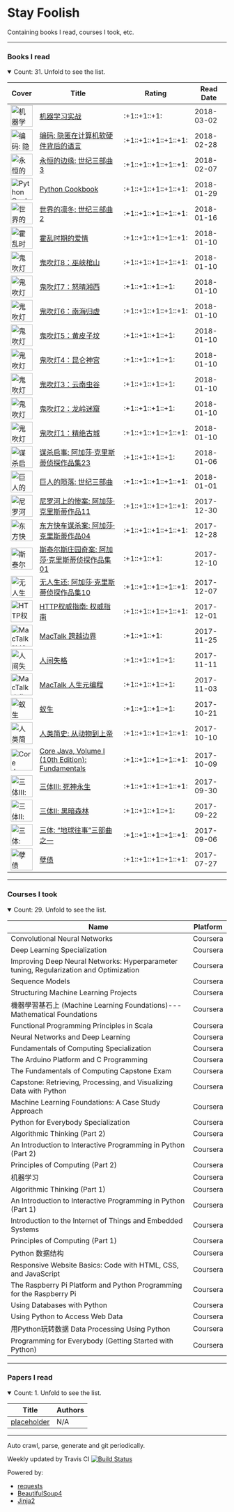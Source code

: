 # Stay Foolish

Containing books I read, courses I took, etc.

---
### Books I read
<details open>
<summary>Count: 31. Unfold to see the list.</summary>
<table>
  <thead>
    <tr>
      <th>Cover</th>
      <th>Title</th>
      <th>Rating</th>
      <th>Read Date</th>
    </tr>
  </thead>
  <tbody>
    <tr>
      <td><img src="https://img3.doubanio.com/mpic/s26696371.jpg" alt="机器学习实战" width="50px" /></td>
      <td><a href="https://book.douban.com/subject/24703171/" rel="nofollow" target="_blank">机器学习实战</a></td>
      <td>:+1::+1::+1:</td>
      <td>2018-03-02</td>
    </tr>
    <tr>
      <td><img src="https://img3.doubanio.com/mpic/s4379914.jpg" alt="编码: 隐匿在计算机软硬件背后的语言 " width="50px" /></td>
      <td><a href="https://book.douban.com/subject/4822685/" rel="nofollow" target="_blank">编码: 隐匿在计算机软硬件背后的语言 </a></td>
      <td>:+1::+1::+1::+1::+1:</td>
      <td>2018-02-28</td>
    </tr>
    <tr>
      <td><img src="https://img1.doubanio.com/mpic/s29442128.jpg" alt="永恒的边缘: 世纪三部曲 3 " width="50px" /></td>
      <td><a href="https://book.douban.com/subject/27025715/" rel="nofollow" target="_blank">永恒的边缘: 世纪三部曲 3 </a></td>
      <td>:+1::+1::+1::+1::+1:</td>
      <td>2018-02-07</td>
    </tr>
    <tr>
      <td><img src="https://img3.doubanio.com/mpic/s27879964.jpg" alt="Python Cookbook" width="50px" /></td>
      <td><a href="https://book.douban.com/subject/20491078/" rel="nofollow" target="_blank">Python Cookbook</a></td>
      <td>:+1::+1::+1::+1::+1:</td>
      <td>2018-01-29</td>
    </tr>
    <tr>
      <td><img src="https://img1.doubanio.com/mpic/s29331058.jpg" alt="世界的凛冬: 世纪三部曲 2 " width="50px" /></td>
      <td><a href="https://book.douban.com/subject/26957760/" rel="nofollow" target="_blank">世界的凛冬: 世纪三部曲 2 </a></td>
      <td>:+1::+1::+1::+1::+1:</td>
      <td>2018-01-16</td>
    </tr>
    <tr>
      <td><img src="https://img3.doubanio.com/mpic/s11284102.jpg" alt="霍乱时期的爱情" width="50px" /></td>
      <td><a href="https://book.douban.com/subject/10594787/" rel="nofollow" target="_blank">霍乱时期的爱情</a></td>
      <td>:+1::+1::+1::+1::+1:</td>
      <td>2018-01-10</td>
    </tr>
    <tr>
      <td><img src="https://img3.doubanio.com/mpic/s28367326.jpg" alt="鬼吹灯8：巫峡棺山" width="50px" /></td>
      <td><a href="https://book.douban.com/subject/26692155/" rel="nofollow" target="_blank">鬼吹灯8：巫峡棺山</a></td>
      <td>:+1::+1::+1::+1::+1:</td>
      <td>2018-01-10</td>
    </tr>
    <tr>
      <td><img src="https://img3.doubanio.com/mpic/s28367333.jpg" alt="鬼吹灯7：怒晴湘西" width="50px" /></td>
      <td><a href="https://book.douban.com/subject/26692163/" rel="nofollow" target="_blank">鬼吹灯7：怒晴湘西</a></td>
      <td>:+1::+1::+1::+1:</td>
      <td>2018-01-10</td>
    </tr>
    <tr>
      <td><img src="https://img3.doubanio.com/mpic/s28367334.jpg" alt="鬼吹灯6：南海归虚" width="50px" /></td>
      <td><a href="https://book.douban.com/subject/26692164/" rel="nofollow" target="_blank">鬼吹灯6：南海归虚</a></td>
      <td>:+1::+1::+1::+1::+1:</td>
      <td>2018-01-10</td>
    </tr>
    <tr>
      <td><img src="https://img1.doubanio.com/mpic/s28367337.jpg" alt="鬼吹灯5：黄皮子坟" width="50px" /></td>
      <td><a href="https://book.douban.com/subject/26692166/" rel="nofollow" target="_blank">鬼吹灯5：黄皮子坟</a></td>
      <td>:+1::+1::+1::+1:</td>
      <td>2018-01-10</td>
    </tr>
    <tr>
      <td><img src="https://img1.doubanio.com/mpic/s28367338.jpg" alt="鬼吹灯4：昆仑神宫" width="50px" /></td>
      <td><a href="https://book.douban.com/subject/26692167/" rel="nofollow" target="_blank">鬼吹灯4：昆仑神宫</a></td>
      <td>:+1::+1::+1::+1:</td>
      <td>2018-01-10</td>
    </tr>
    <tr>
      <td><img src="https://img3.doubanio.com/mpic/s28367341.jpg" alt="鬼吹灯3：云南虫谷" width="50px" /></td>
      <td><a href="https://book.douban.com/subject/26692170/" rel="nofollow" target="_blank">鬼吹灯3：云南虫谷</a></td>
      <td>:+1::+1::+1::+1:</td>
      <td>2018-01-10</td>
    </tr>
    <tr>
      <td><img src="https://img3.doubanio.com/mpic/s28367342.jpg" alt="鬼吹灯2：龙岭迷窟" width="50px" /></td>
      <td><a href="https://book.douban.com/subject/26692171/" rel="nofollow" target="_blank">鬼吹灯2：龙岭迷窟</a></td>
      <td>:+1::+1::+1::+1:</td>
      <td>2018-01-10</td>
    </tr>
    <tr>
      <td><img src="https://img3.doubanio.com/mpic/s28367330.jpg" alt="鬼吹灯1：精绝古城" width="50px" /></td>
      <td><a href="https://book.douban.com/subject/26676577/" rel="nofollow" target="_blank">鬼吹灯1：精绝古城</a></td>
      <td>:+1::+1::+1::+1::+1:</td>
      <td>2018-01-10</td>
    </tr>
    <tr>
      <td><img src="https://img3.doubanio.com/mpic/s27326123.jpg" alt="谋杀启事: 阿加莎·克里斯蒂侦探作品集23 " width="50px" /></td>
      <td><a href="https://book.douban.com/subject/25928086/" rel="nofollow" target="_blank">谋杀启事: 阿加莎·克里斯蒂侦探作品集23 </a></td>
      <td>:+1::+1::+1::+1:</td>
      <td>2018-01-06</td>
    </tr>
    <tr>
      <td><img src="https://img3.doubanio.com/mpic/s28668834.jpg" alt="巨人的陨落: 世纪三部曲 " width="50px" /></td>
      <td><a href="https://book.douban.com/subject/26698660/" rel="nofollow" target="_blank">巨人的陨落: 世纪三部曲 </a></td>
      <td>:+1::+1::+1::+1::+1:</td>
      <td>2018-01-01</td>
    </tr>
    <tr>
      <td><img src="https://img1.doubanio.com/mpic/s27027698.jpg" alt="尼罗河上的惨案: 阿加莎·克里斯蒂作品11 " width="50px" /></td>
      <td><a href="https://book.douban.com/subject/25697546/" rel="nofollow" target="_blank">尼罗河上的惨案: 阿加莎·克里斯蒂作品11 </a></td>
      <td>:+1::+1::+1::+1::+1:</td>
      <td>2017-12-30</td>
    </tr>
    <tr>
      <td><img src="https://img1.doubanio.com/mpic/s26344659.jpg" alt="东方快车谋杀案: 阿加莎·克里斯蒂作品04 " width="50px" /></td>
      <td><a href="https://book.douban.com/subject/24153048/" rel="nofollow" target="_blank">东方快车谋杀案: 阿加莎·克里斯蒂作品04 </a></td>
      <td>:+1::+1::+1::+1::+1:</td>
      <td>2017-12-28</td>
    </tr>
    <tr>
      <td><img src="https://img3.doubanio.com/mpic/s25814170.jpg" alt="斯泰尔斯庄园奇案: 阿加莎·克里斯蒂侦探作品集01 " width="50px" /></td>
      <td><a href="https://book.douban.com/subject/21692860/" rel="nofollow" target="_blank">斯泰尔斯庄园奇案: 阿加莎·克里斯蒂侦探作品集01 </a></td>
      <td>:+1::+1::+1:</td>
      <td>2017-12-10</td>
    </tr>
    <tr>
      <td><img src="https://img3.doubanio.com/mpic/s26849345.jpg" alt="无人生还: 阿加莎·克里斯蒂侦探作品集10 " width="50px" /></td>
      <td><a href="https://book.douban.com/subject/24859822/" rel="nofollow" target="_blank">无人生还: 阿加莎·克里斯蒂侦探作品集10 </a></td>
      <td>:+1::+1::+1::+1::+1:</td>
      <td>2017-12-07</td>
    </tr>
    <tr>
      <td><img src="https://img1.doubanio.com/mpic/s11329547.jpg" alt="HTTP权威指南: 权威指南 " width="50px" /></td>
      <td><a href="https://book.douban.com/subject/10746113/" rel="nofollow" target="_blank">HTTP权威指南: 权威指南 </a></td>
      <td>:+1::+1::+1::+1::+1:</td>
      <td>2017-12-01</td>
    </tr>
    <tr>
      <td><img src="https://img3.doubanio.com/mpic/s28339291.jpg" alt="MacTalk 跨越边界" width="50px" /></td>
      <td><a href="https://book.douban.com/subject/26663519/" rel="nofollow" target="_blank">MacTalk 跨越边界</a></td>
      <td>:+1::+1::+1:</td>
      <td>2017-11-25</td>
    </tr>
    <tr>
      <td><img src="https://img3.doubanio.com/mpic/s7003165.jpg" alt="人间失格" width="50px" /></td>
      <td><a href="https://book.douban.com/subject/6973970/" rel="nofollow" target="_blank">人间失格</a></td>
      <td>:+1::+1::+1::+1:</td>
      <td>2017-11-11</td>
    </tr>
    <tr>
      <td><img src="https://img3.doubanio.com/mpic/s28409836.jpg" alt="MacTalk 人生元编程" width="50px" /></td>
      <td><a href="https://book.douban.com/subject/25826578/" rel="nofollow" target="_blank">MacTalk 人生元编程</a></td>
      <td>:+1::+1::+1::+1:</td>
      <td>2017-11-03</td>
    </tr>
    <tr>
      <td><img src="https://img3.doubanio.com/mpic/s24560333.jpg" alt="蚁生" width="50px" /></td>
      <td><a href="https://book.douban.com/subject/20275593/" rel="nofollow" target="_blank">蚁生</a></td>
      <td>:+1::+1::+1::+1:</td>
      <td>2017-10-21</td>
    </tr>
    <tr>
      <td><img src="https://img3.doubanio.com/mpic/s29357031.jpg" alt="人类简史: 从动物到上帝 " width="50px" /></td>
      <td><a href="https://book.douban.com/subject/26953606/" rel="nofollow" target="_blank">人类简史: 从动物到上帝 </a></td>
      <td>:+1::+1::+1::+1::+1:</td>
      <td>2017-10-10</td>
    </tr>
    <tr>
      <td><img src="https://img1.doubanio.com/mpic/s28069289.jpg" alt="Core Java, Volume I (10th Edition): Fundamentals " width="50px" /></td>
      <td><a href="https://book.douban.com/subject/26386888/" rel="nofollow" target="_blank">Core Java, Volume I (10th Edition): Fundamentals </a></td>
      <td>:+1::+1::+1::+1::+1:</td>
      <td>2017-10-09</td>
    </tr>
    <tr>
      <td><img src="https://img3.doubanio.com/mpic/s26012674.jpg" alt="三体Ⅲ: 死神永生 " width="50px" /></td>
      <td><a href="https://book.douban.com/subject/5363767/" rel="nofollow" target="_blank">三体Ⅲ: 死神永生 </a></td>
      <td>:+1::+1::+1::+1::+1:</td>
      <td>2017-09-30</td>
    </tr>
    <tr>
      <td><img src="https://img3.doubanio.com/mpic/s3078482.jpg" alt="三体Ⅱ: 黑暗森林 " width="50px" /></td>
      <td><a href="https://book.douban.com/subject/3066477/" rel="nofollow" target="_blank">三体Ⅱ: 黑暗森林 </a></td>
      <td>:+1::+1::+1::+1:</td>
      <td>2017-09-22</td>
    </tr>
    <tr>
      <td><img src="https://img1.doubanio.com/mpic/s2768378.jpg" alt="三体: “地球往事”三部曲之一 " width="50px" /></td>
      <td><a href="https://book.douban.com/subject/2567698/" rel="nofollow" target="_blank">三体: “地球往事”三部曲之一 </a></td>
      <td>:+1::+1::+1::+1::+1:</td>
      <td>2017-09-06</td>
    </tr>
    <tr>
      <td><img src="https://img3.doubanio.com/mpic/s4597054.jpg" alt="孽债" width="50px" /></td>
      <td><a href="https://book.douban.com/subject/3796245/" rel="nofollow" target="_blank">孽债</a></td>
      <td>:+1::+1::+1::+1::+1:</td>
      <td>2017-07-27</td>
    </tr>
  </tbody>
</table>
</details>

---
### Courses I took
<details open>
<summary>Count: 29. Unfold to see the list.</summary>
<table>
  <thead>
    <tr>
      <th>Name</th>
      <th>Platform</th>
    </tr>
  </thead>
  <tbody>
    <tr>
      <td>Convolutional Neural Networks</td>
      <td>Coursera</td>
    </tr>
    <tr>
      <td>Deep Learning Specialization</td>
      <td>Coursera</td>
    </tr>
    <tr>
      <td>Improving Deep Neural Networks: Hyperparameter tuning, Regularization and Optimization</td>
      <td>Coursera</td>
    </tr>
    <tr>
      <td>Sequence Models</td>
      <td>Coursera</td>
    </tr>
    <tr>
      <td>Structuring Machine Learning Projects</td>
      <td>Coursera</td>
    </tr>
    <tr>
      <td>機器學習基石上 (Machine Learning Foundations)---Mathematical Foundations</td>
      <td>Coursera</td>
    </tr>
    <tr>
      <td>Functional Programming Principles in Scala</td>
      <td>Coursera</td>
    </tr>
    <tr>
      <td>Neural Networks and Deep Learning</td>
      <td>Coursera</td>
    </tr>
    <tr>
      <td>Fundamentals of Computing Specialization</td>
      <td>Coursera</td>
    </tr>
    <tr>
      <td>The Arduino Platform and C Programming</td>
      <td>Coursera</td>
    </tr>
    <tr>
      <td>The Fundamentals of Computing Capstone Exam</td>
      <td>Coursera</td>
    </tr>
    <tr>
      <td>Capstone: Retrieving, Processing, and Visualizing Data with Python</td>
      <td>Coursera</td>
    </tr>
    <tr>
      <td>Machine Learning Foundations: A Case Study Approach</td>
      <td>Coursera</td>
    </tr>
    <tr>
      <td>Python for Everybody Specialization</td>
      <td>Coursera</td>
    </tr>
    <tr>
      <td>Algorithmic Thinking (Part 2)</td>
      <td>Coursera</td>
    </tr>
    <tr>
      <td>An Introduction to Interactive Programming in Python (Part 2)</td>
      <td>Coursera</td>
    </tr>
    <tr>
      <td>Principles of Computing (Part 2)</td>
      <td>Coursera</td>
    </tr>
    <tr>
      <td>机器学习</td>
      <td>Coursera</td>
    </tr>
    <tr>
      <td>Algorithmic Thinking (Part 1)</td>
      <td>Coursera</td>
    </tr>
    <tr>
      <td>An Introduction to Interactive Programming in Python (Part 1)</td>
      <td>Coursera</td>
    </tr>
    <tr>
      <td>Introduction to the Internet of Things and Embedded Systems</td>
      <td>Coursera</td>
    </tr>
    <tr>
      <td>Principles of Computing (Part 1)</td>
      <td>Coursera</td>
    </tr>
    <tr>
      <td>Python 数据结构</td>
      <td>Coursera</td>
    </tr>
    <tr>
      <td>Responsive Website Basics: Code with HTML, CSS, and JavaScript </td>
      <td>Coursera</td>
    </tr>
    <tr>
      <td>The Raspberry Pi Platform and Python Programming for the Raspberry Pi</td>
      <td>Coursera</td>
    </tr>
    <tr>
      <td>Using Databases with Python</td>
      <td>Coursera</td>
    </tr>
    <tr>
      <td>Using Python to Access Web Data</td>
      <td>Coursera</td>
    </tr>
    <tr>
      <td>用Python玩转数据 Data Processing Using Python</td>
      <td>Coursera</td>
    </tr>
    <tr>
      <td>Programming for Everybody (Getting Started with Python)</td>
      <td>Coursera</td>
    </tr>
  </tbody>
</table>
</details>

---
### Papers I read
<details open>
<summary>Count: 1. Unfold to see the list.</summary>
<table>
  <thead>
    <tr>
      <th>Title</th>
      <th>Authors</th>
    </tr>
  </thead>
  <tbody>
    <tr>
      <td><a href="https://scholar.google.com/" target="_blank">placeholder</a></td>
      <td>N/A</td>
    </tr>
  </tbody>
</table>
</details>

---
Auto crawl, parse, generate and git periodically.

Weekly updated by Travis CI  [![Build Status](https://travis-ci.org/Sorosliu1029/Stay-Foolish.svg?branch=master)](https://travis-ci.org/Sorosliu1029/Stay-Foolish)

Powered by:

- [requests](http://docs.python-requests.org/)
- [BeautifulSoup4](https://www.crummy.com/software/BeautifulSoup/)
- [Jinja2](http://jinja.pocoo.org/)